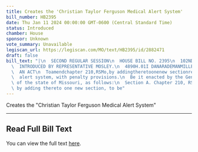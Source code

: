 ```yaml
---
title: Creates the 'Christian Taylor Ferguson Medical Alert System'
bill_number: HB2395
date: Thu Jan 11 2024 00:00:00 GMT-0600 (Central Standard Time)
status: Introduced
chamber: House
sponsor: Unknown
vote_summary: Unavailable
legiscan_url: https://legiscan.com/MO/text/HB2395/id/2882471
draft: false
bill_text: "|\n  SECOND REGULAR SESSION\n  HOUSE BILL NO. 2395\n  102ND GENERAL ASSEMBLY\n\
  \  INTRODUCED BY REPRESENTATIVE MOSLEY.\n  4890H.01I DANARADEMANMILLER,ChiefClerk\n\
  \  AN ACT\n  Toamendchapter 210,RSMo,by addingtheretoonenew sectionrelatingto theCTFmedical\n\
  \  alert system, with penalty provisions.\n  Be it enacted by the General Assembly\
  \ of the state of Missouri, as follows:\n  Section A. Chapter 210, RSMo, is amended\
  \ by adding thereto one new section, to be"
---
```

Creates the "Christian Taylor Ferguson Medical Alert System"

---

## Read Full Bill Text

You can view the full text [here](https://legiscan.com/MO/text/HB2395/id/2882471).
